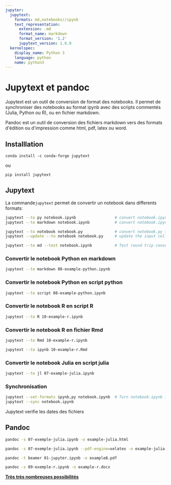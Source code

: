 ```yaml
---
jupyter:
  jupytext:
    formats: md,notebooks//ipynb
    text_representation:
      extension: .md
      format_name: markdown
      format_version: '1.2'
      jupytext_version: 1.6.0
  kernelspec:
    display_name: Python 3
    language: python
    name: python3
---
```


<!-- #region slideshow={"slide_type": "slide"} -->
# Jupytext et pandoc

Jupytext est un outil de conversion de format des notebooks. Il permet de synchroniser des 
notebooks au format ipynb avec des scripts commentés (Julia, Python ou R), ou en fichier markdown.

Pandoc est un outil de conversion des fichiers markdown vers des formats d'édition ou d'impression comme html, pdf, latex ou word.
<!-- #endregion -->

<!-- #region slideshow={"slide_type": "slide"} -->
## Installlation

```
conda install -c conda-forge jupytext
```
ou
```
pip install jupytext
```
<!-- #endregion -->

<!-- #region slideshow={"slide_type": "slide"} -->
## Jupytext

La commande`jupytext` permet de convertir un notebook dans differents formats:

```bash
jupytext --to py notebook.ipynb                 # convert notebook.ipynb to a .py file
jupytext --to markdown notebook.ipynb           # convert notebook.ipynb to a .md file
```
<!-- #endregion -->

<!-- #region slideshow={"slide_type": "slide"} -->
```bash
jupytext --to notebook notebook.py              # convert notebook.py to an .ipynb file with no outputs
jupytext --update --to notebook notebook.py     # update the input cells in the .ipynb file and preserve outputs and metadata

jupytext --to md --test notebook.ipynb          # Test round trip conversion
```
<!-- #endregion -->

<!-- #region slideshow={"slide_type": "slide"} -->
### Convertir le notebook Python en markdown

```bash
jupytext --to markdown 08-example-python.ipynb
```

<!-- #endregion -->

<!-- #region slideshow={"slide_type": "fragment"} -->
### Convertir le notebook Python en script python

```bash
jupytext --to script 08-example-python.ipynb
```

<!-- #endregion -->

<!-- #region slideshow={"slide_type": "slide"} -->
### Convertir le notebook R en script R

```bash
jupytext --to R 10-example-r.ipynb
```


<!-- #endregion -->

<!-- #region slideshow={"slide_type": "fragment"} -->
### Convertir le notebook R en fichier Rmd

```bash
jupytext --to Rmd 10-example-r.ipynb
```


```bash
jupytext --to ipynb 10-example-r.Rmd
```



<!-- #endregion -->

<!-- #region slideshow={"slide_type": "slide"} -->
### Convertir le notebook Julia en script julia

```bash
jupytext --to jl 07-example-julia.ipynb
```



<!-- #endregion -->

<!-- #region slideshow={"slide_type": "slide"} -->
### Synchronisation

```bash
jupytext --set-formats ipynb,py notebook.ipynb  # Turn notebook.ipynb into a paired ipynb/py notebook
jupytext --sync notebook.ipynb 
```

Jupytext verifie les dates des fichiers
<!-- #endregion -->

<!-- #region slideshow={"slide_type": "slide"} -->
## Pandoc
<!-- #endregion -->

<!-- #region slideshow={"slide_type": "fragment"} -->
```bash
pandoc -s 07-exemple-julia.ipynb -o example-julia.html
```
<!-- #endregion -->

<!-- #region slideshow={"slide_type": "fragment"} -->
```bash
pandoc -s 07-exemple-julia.ipynb --pdf-engine=xelatex -o example-julia.pdf
```
<!-- #endregion -->

<!-- #region slideshow={"slide_type": "fragment"} -->
```bash
pandoc -t beamer 01-jupyter.ipynb -o example8.pdf
```
<!-- #endregion -->

<!-- #region slideshow={"slide_type": "fragment"} -->
```bash
pandoc -s 09-exemple-r.ipynb -o example-r.docx
```
<!-- #endregion -->

<!-- #region slideshow={"slide_type": "slide"} -->
**[Très très nombreuses possibilités](https://pandoc.org/demos.html)**
<!-- #endregion -->
